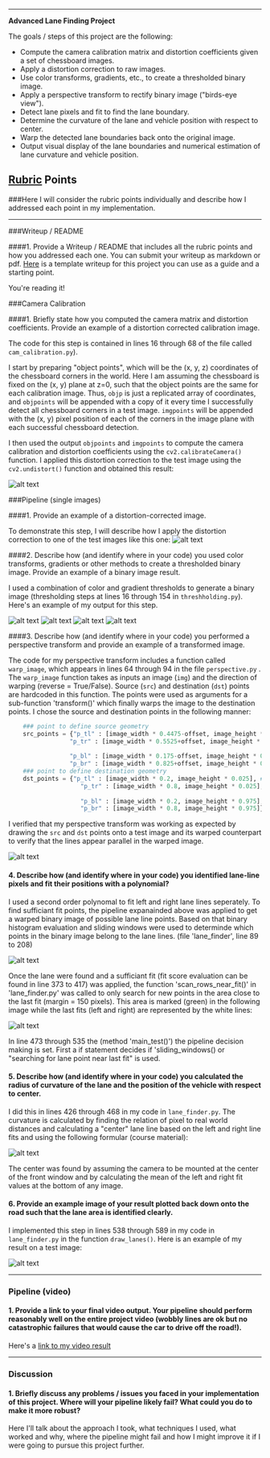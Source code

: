 

---

**Advanced Lane Finding Project**

The goals / steps of this project are the following:

* Compute the camera calibration matrix and distortion coefficients given a set of chessboard images.
* Apply a distortion correction to raw images.
* Use color transforms, gradients, etc., to create a thresholded binary image.
* Apply a perspective transform to rectify binary image ("birds-eye view").
* Detect lane pixels and fit to find the lane boundary.
* Determine the curvature of the lane and vehicle position with respect to center.
* Warp the detected lane boundaries back onto the original image.
* Output visual display of the lane boundaries and numerical estimation of lane curvature and vehicle position.

[//]: # (Image References)

[image1]: ./output_images/undistorted.png "Originial and undistorted camera image"
[image2]: ./output_images/undistorted_right_road.png "Road Transformed"
[image3]: ./output_images/original_gradient.png "Original image for gradient detection"
[image32]: ./output_images/combination1_gradient.png "Combination (1) of color and gradient detection"
[image33]: ./output_images/combination2_gradient.png "Combination (2) of color and gradient detection"
[image34]: ./output_images/combined_color_and_gradient_threshholds.png "Stacked combination of color and gradient threshholding & final warped binary"
[image4]: ./output_images/perspective.png "Warp Example"
[image5]: ./output_images/sliding_windows.png "Sliding windows and historam evaloation to find first lane lines"
[image6]: ./output_images/search_near_fit.png "Searching lane points near last fit"
[image7]: ./output_images/curvature.png "Formular for the curvature"
[image8]: ./output_images/lane_finding_example.png "Final output of the pipeline"
[video1]: ./out_project_video_n10_q50.mp4 "Video"

## [Rubric](https://review.udacity.com/#!/rubrics/571/view) Points

###Here I will consider the rubric points individually and describe how I addressed each point in my implementation.  

---

###Writeup / README

####1. Provide a Writeup / README that includes all the rubric points and how you addressed each one.  You can submit your writeup as markdown or pdf.  [Here](https://github.com/udacity/CarND-Advanced-Lane-Lines/blob/master/writeup_template.md) is a template writeup for this project you can use as a guide and a starting point.  

You're reading it!

###Camera Calibration

####1. Briefly state how you computed the camera matrix and distortion coefficients. Provide an example of a distortion corrected calibration image.

The code for this step is contained in lines 16 through 68 of the file called `cam_calibration.py`).  

I start by preparing "object points", which will be the (x, y, z) coordinates of the chessboard corners in the world. Here I am assuming the chessboard is fixed on the (x, y) plane at z=0, such that the object points are the same for each calibration image.  Thus, `objp` is just a replicated array of coordinates, and `objpoints` will be appended with a copy of it every time I successfully detect all chessboard corners in a test image.  `imgpoints` will be appended with the (x, y) pixel position of each of the corners in the image plane with each successful chessboard detection.  

I then used the output `objpoints` and `imgpoints` to compute the camera calibration and distortion coefficients using the `cv2.calibrateCamera()` function.  I applied this distortion correction to the test image using the `cv2.undistort()` function and obtained this result: 

![alt text][image1]

###Pipeline (single images)

####1. Provide an example of a distortion-corrected image.

To demonstrate this step, I will describe how I apply the distortion correction to one of the test images like this one:
![alt text][image2]

####2. Describe how (and identify where in your code) you used color transforms, gradients or other methods to create a thresholded binary image.  Provide an example of a binary image result.

I used a combination of color and gradient thresholds to generate a binary image (thresholding steps at lines 16 through 154 in `threshholding.py`).  Here's an example of my output for this step.  

![alt text][image3]
![alt text][image32]
![alt text][image33]
![alt text][image34]


####3. Describe how (and identify where in your code) you performed a perspective transform and provide an example of a transformed image.

The code for my perspective transform includes a function called `warp_image`, which appears in lines 64 through 94 in the file `perspective.py` .  The `warp_image` function takes as inputs an image (`img`) and the direction of warping (reverse = True/False). Source (`src`) and destination (`dst`) points are hardcoded in this function. The points were used as arguments for a sub-function 'transform()' which finally warps the image to the destination points. I chose the source and destination points in the following manner:

```python
    ### point to define source geometry
    src_points = {"p_tl" : [image_width * 0.4475-offset, image_height * 0.642], # position top left
                 "p_tr" : [image_width * 0.5525+offset, image_height * 0.642], # position top right
            
                 "p_bl" : [image_width * 0.175-offset, image_height * 0.95], # position bottom left   
                 "p_br" : [image_width * 0.825+offset, image_height * 0.95]}  # position bottom right
    ### point to define destination geometry            
    dst_points = {"p_tl" : [image_width * 0.2, image_height * 0.025], # position top left
                    "p_tr" : [image_width * 0.8, image_height * 0.025], # position top right
            
                    "p_bl" : [image_width * 0.2, image_height * 0.975], # position bottom left   
                    "p_br" : [image_width * 0.8, image_height * 0.975]}  # position bottom right
```


I verified that my perspective transform was working as expected by drawing the `src` and `dst` points onto a test image and its warped counterpart to verify that the lines appear parallel in the warped image.

![alt text][image4]

#### 4. Describe how (and identify where in your code) you identified lane-line pixels and fit their positions with a polynomial?

I used a second order polynomal to fit left and right lane lines seperately. To find sufficiant fit points, the pipeline expanainded above was applied to get a warped binary image of possible lane line points. Based on that binary histogram evaluation and sliding windows were used to determinde which points in the binary image belong to the lane lines. (file 'lane_finder', line 89 to 208)

![alt text][image5]

Once the lane were found and a sufficiant fit (fit score evaluation can be found in line 373 to 417) was applied, the function 'scan_rows_near_fit()' in 'lane_finder.py' was called to only search for new points in the area close to the last fit (margin = 150 pixels). This area is marked (green) in the following image while the last fits (left and right) are represented by the white lines: 

![alt text][image6]

In line 473 through 535 the (method 'main_test()') the pipeline decision making is set. First a if statement decides if 'sliding_windows() or "searching for lane point near last fit" is used.  

#### 5. Describe how (and identify where in your code) you calculated the radius of curvature of the lane and the position of the vehicle with respect to center.

I did this in lines 426 through 468 in my code in `lane_finder.py`. The curvature is calculated by finding the relation of pixel to real world distances and calculating a "center" lane line based on the left and right line fits and using the following formular (course material):

![alt text][image7]

The center was found by assuming the camera to be mounted at the center of the front window and by calculating the mean of the left and right fit values at the bottom of any image.



#### 6. Provide an example image of your result plotted back down onto the road such that the lane area is identified clearly.

I implemented this step in lines 538 through 589 in my code in `lane_finder.py` in the function `draw_lanes()`.  Here is an example of my result on a test image:

![alt text][image8]

---

### Pipeline (video)

#### 1. Provide a link to your final video output.  Your pipeline should perform reasonably well on the entire project video (wobbly lines are ok but no catastrophic failures that would cause the car to drive off the road!).

Here's a [link to my video result](./output_project_video_5scores_q50.mp4)

---

### Discussion

#### 1. Briefly discuss any problems / issues you faced in your implementation of this project.  Where will your pipeline likely fail?  What could you do to make it more robust?

Here I'll talk about the approach I took, what techniques I used, what worked and why, where the pipeline might fail and how I might improve it if I were going to pursue this project further.  
